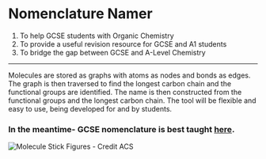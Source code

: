 # Nomenclature Namer
1. To help GCSE students with Organic Chemistry
2. To provide a useful revision resource for GCSE and A1 students
3. To bridge the gap between GCSE and A-Level Chemistry
---
Molecules are stored as graphs with atoms as nodes and bonds as edges. The graph is then traversed to find the longest carbon chain and the functional groups are identified. The name is then constructed from the functional groups and the longest carbon chain. The tool will be flexible and easy to use, being developed for and by students.
### In the meantime- GCSE nomenclature is best taught [here](https://www.chemguide.co.uk/basicorg/conventions/names.html).

![Molecule Stick Figures - Credit ACS](https://media.wired.com/photos/5a597bb6c676961b88bac37c/16:9/w_400,h_225,c_limit/nanoputians.png)